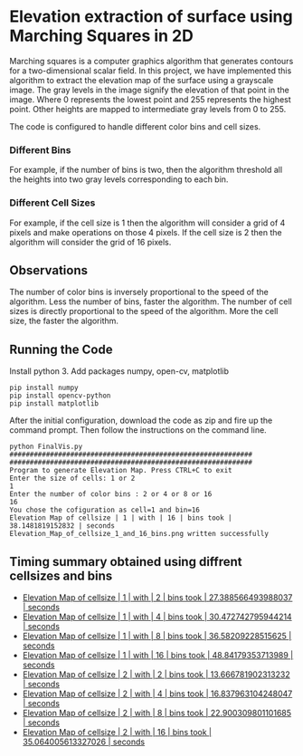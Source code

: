 # Elevation extraction of surface using Marching Squares in 2D

Marching squares is a computer graphics algorithm that generates contours for a two-dimensional scalar field.
In this project, we have implemented this algorithm to extract the elevation map of the surface using a grayscale image. The gray levels in the image signify the elevation of that point in the image. Where 0 represents the lowest point and 255 represents the highest point. Other heights are mapped to intermediate gray levels from 0 to 255.

The code is configured to handle different color bins and cell sizes.
### Different Bins
For example, if the number of bins is two, then the algorithm threshold all the heights into two gray levels corresponding to each bin.
### Different Cell Sizes
For example, if the cell size is 1 then the algorithm will consider a grid of 4 pixels and make operations on those 4 pixels. If the cell size is 2 then the algorithm will consider the grid of 16 pixels.

## Observations
The number of color bins is inversely proportional to the speed of the algorithm. Less the number of bins, faster the algorithm.
The number of cell sizes is directly proportional to the speed of the algorithm. More the cell size, the faster the algorithm.

## Running the Code
Install python 3. Add packages numpy, open-cv, matplotlib

    pip install numpy
    pip install opencv-python
    pip install matplotlib
After the initial configuration, download the code as zip and fire up the command prompt. Then follow the instructions on the command line.

    python FinalVis.py
    ############################################################
    ############################################################
    Program to generate Elevation Map. Press CTRL+C to exit
    Enter the size of cells: 1 or 2
    1
    Enter the number of color bins : 2 or 4 or 8 or 16
    16
    You chose the cofiguration as cell=1 and bin=16
    Elevation Map of cellsize | 1 | with | 16 | bins took | 38.1481819152832 | seconds
    Elevation_Map_of_cellsize_1_and_16_bins.png written successfully

## Timing summary obtained using diffrent cellsizes and bins

 - [Elevation Map of cellsize | 1 | with | 2 | bins took | 27.388566493988037 | seconds](https://github.com/saifkhan-m/VisFinal/blob/master/Elevation_Map_of_cellsize_1_and_2_bins.png)
 - [Elevation Map of cellsize | 1 | with | 4 | bins took | 30.472742795944214 | seconds](https://github.com/saifkhan-m/VisFinal/blob/master/Elevation_Map_of_cellsize_1_and_4_bins.png)
 - [Elevation Map of cellsize | 1 | with | 8 | bins took | 36.58209228515625 | seconds](https://github.com/saifkhan-m/VisFinal/blob/master/Elevation_Map_of_cellsize_1_and_8_bins.png)
 - [Elevation Map of cellsize | 1 | with | 16 | bins took | 48.84179353713989 | seconds](https://github.com/saifkhan-m/VisFinal/blob/master/Elevation_Map_of_cellsize_1_and_16_bins.png)
 - [Elevation Map of cellsize | 2 | with | 2 | bins took | 13.666781902313232 | seconds](https://github.com/saifkhan-m/VisFinal/blob/master/Elevation_Map_of_cellsize_2_and_2_bins.png)
 - [Elevation Map of cellsize | 2 | with | 4 | bins took | 16.837963104248047 | seconds](https://github.com/saifkhan-m/VisFinal/blob/master/Elevation_Map_of_cellsize_2_and_4_bins.png)
 - [Elevation Map of cellsize | 2 | with | 8 | bins took | 22.900309801101685 | seconds](https://github.com/saifkhan-m/VisFinal/blob/master/Elevation_Map_of_cellsize_2_and_8_bins.png)
 - [Elevation Map of cellsize | 2 | with | 16 | bins took | 35.064005613327026 | seconds](https://github.com/saifkhan-m/VisFinal/blob/master/Elevation_Map_of_cellsize_2_and_16_bins.png)
